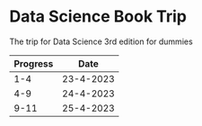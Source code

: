# Data Science Book Trip
The trip for Data Science 3rd edition for dummies 

| Progress | Date      |
| -------- | --------- |
| 1-4      | 23-4-2023 |
| 4-9      | 24-4-2023 |
| 9-11     | 25-4-2023 |


